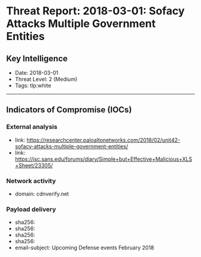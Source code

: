 # Threat Report: 2018-03-01: Sofacy Attacks Multiple Government Entities


## Key Intelligence
* Date: 2018-03-01
* Threat Level: 2 (Medium)
* Tags: tlp:white

---

## Indicators of Compromise (IOCs)
### External analysis
* link: https://researchcenter.paloaltonetworks.com/2018/02/unit42-sofacy-attacks-multiple-government-entities/
* link: https://isc.sans.edu/forums/diary/Simple+but+Effective+Malicious+XLS+Sheet/23305/

### Network activity
* domain: cdnverify.net

### Payload delivery
* sha256: <sha256>
* sha256: <sha256>
* sha256: <sha256>
* sha256: <sha256>
* email-subject: Upcoming Defense events February 2018
